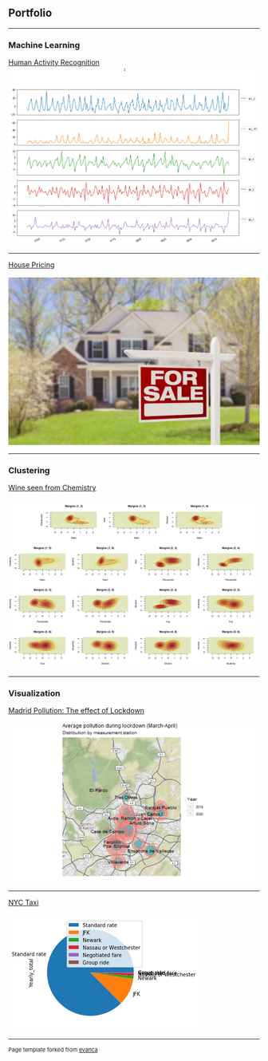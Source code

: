 ## Portfolio

---

### Machine Learning 

[Human Activity Recognition](/Human_Activity_Recognition)
<img src="images/output_11_0.png?raw=true"/>

---

[House Pricing](/House_Pricing)
<br> <br>
<img src="images/casas.png?raw=true"/>

---

### Clustering

[Wine seen from Chemistry](/Wine)
<br> <br>
<img src="images/vino.png?raw=true"/>

---

### Visualization

[Madrid Pollution: The effect of Lockdown](https://marina-obdulia-moreno-gonzalez.shinyapps.io/AirApp/)
<br> <br>
<img src="images/map.png?raw=true"/>

---

[NYC Taxi](/NYC_taxi)
<br> <br>
<img src="images/taxi_output_7_0.png?raw=true"/>

---
<p style="font-size:11px">Page template forked from <a href="https://github.com/evanca/quick-portfolio">evanca</a></p>
<!-- Remove above link if you don't want to attibute -->
